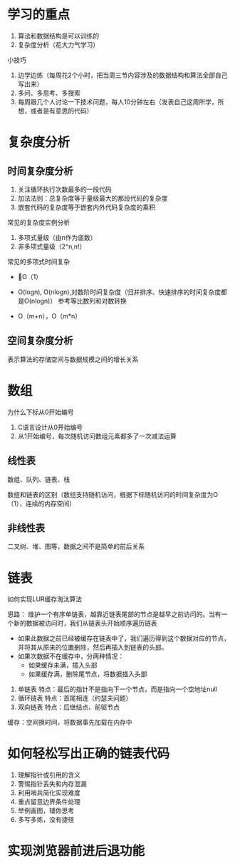 # 学习的重点
1. 算法和数据结构是可以训练的
2. 复杂度分析（花大力气学习）

小技巧

1. 边学边练（每周花2个小时，把当周三节内容涉及的数据结构和算法全部自己写出来）
2. 多问、多思考、多搜索
3. 每周跟几个人讨论一下技术问题，每人10分钟左右（发表自己这周所学，所想，或者是有意思的代码）

# 复杂度分析
## 时间复杂度分析
1. 关注循环执行次数最多的一段代码
2. 加法法则：总复杂度等于量级最大的那段代码的复杂度
3. 嵌套代码的复杂度等于嵌套内外代码复杂度的乘积

常见的复杂度实例分析
1. 多项式量级（由n作为底数）
2. 非多项式量级（2^n,n!）

常见的多项式时间复杂

* O（1）
* O(logn), O(nlogn),对数阶时间复杂度（归并排序、快速排序的时间复杂度都是O(nlogn)）
  参考等比数列和对数转换

* O（m+n），O（m*n）

## 空间复杂度分析
表示算法的存储空间与数据规模之间的增长关系

# 数组
为什么下标从0开始编号
1. C语言设计从0开始编号
2. 从1开始编号，每次随机访问数组元素都多了一次减法运算

## 线性表
数组、队列、链表、栈

数组和链表的区别（数组支持随机访问，根据下标随机访问的时间复杂度为O（1），连续的内存空间）

## 非线性表
二叉树、堆、图等，数据之间不是简单的前后关系

# 链表
如何实现LUR缓存淘汰算法

思路：
维护一个有序单链表，越靠近链表尾部的节点是越早之前访问的。当有一个新的数据被访问时，我们从链表头开始顺序遍历链表

* 如果此数据之前已经被缓存在链表中了，我们遍历得到这个数据对应的节点，并将其从原来的位置删除，然后再插入到链表的头部。
* 如果次数据不在缓存中，分两种情况：
  * 如果缓存未满，插入头部
  * 如果缓存满，删除尾节点，将数据插入头部

1. 单链表
特点：最后的指针不是指向下一个节点，而是指向一个空地址null
2. 循环链表
特点：首尾相连（约瑟夫问题）
3. 双向链表
特点：后继结点、前驱节点

缓存：空间换时间，将数据事先加载在内存中

# 如何轻松写出正确的链表代码
1. 理解指针或引用的含义
2. 警惕指针丢失和内存泄漏
3. 利用哨兵简化实现难度
4. 重点留意边界条件处理
5. 举例画图，辅佐思考
6. 多写多练，没有捷径
# 实现浏览器前进后退功能

